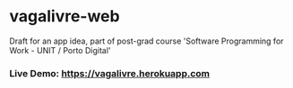 # vagalivre-web
Draft for an app idea, part of post-grad course 'Software Programming for Work - UNIT / Porto Digital'

### Live Demo: https://vagalivre.herokuapp.com

